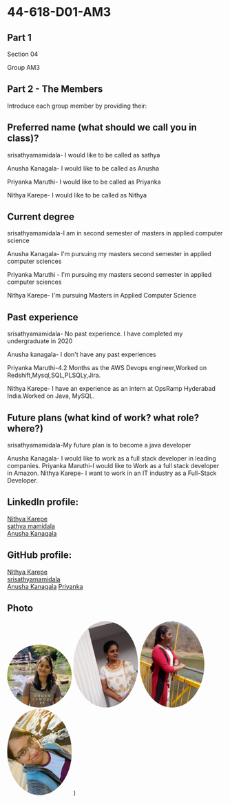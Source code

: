 # 44-618-D01-AM3

## Part 1

Section 04


Group AM3

## Part 2 - The Members
Introduce each group member by providing their:

## Preferred name (what should we call you in class)? 
srisathyamamidala-  I would like to be called as sathya

Anusha Kanagala-  I would like to be called as Anusha 

Priyanka Maruthi- I would like to be called as Priyanka

Nithya Karepe- I would like to be called as Nithya

## Current degree
 srisathyamamidala-I am in second semester of masters in applied computer science 
 
  Anusha Kanagala- I'm pursuing my masters second semester in applied computer sciences
  
  Priyanka Maruthi - I'm pursuing my masters second semester in applied computer sciences
  
  Nithya Karepe-  I'm pursuing Masters in Applied Computer Science

##  Past experience
srisathyamamidala- No past experience. I have completed my undergraduate in 2020

Anusha kanagala-  I don't have any past experiences

Priyanka Maruthi-4.2 Months as the AWS Devops engineer,Worked on Redshift,Mysql,SQL,PLSQLy,Jira.

Nithya Karepe- I have an experience as an intern at OpsRamp Hyderabad India.Worked on Java, MySQL.

## Future plans (what kind of work? what role? where?)
srisathyamamidala-My future plan is to become a java developer

Anusha Kanagala- I would like to work as a full stack developer in leading companies.
Priyanka Maruthi-I would like to Work as a full stack developer in Amazon.
Nithya Karepe- I want to work in an IT industry as a Full-Stack Developer.

## LinkedIn profile:
[Nithya Karepe](https://www.linkedin.com/in/nithyakarepe/)<br>
[sathya mamidala](https://www.linkedin.com/in/sathya-mamidala-363b6a201/)<br>
[Anusha Kanagala](https://www.linkedin.com/in/anusha-kanagala-894466188/)

## GitHub profile:
 [Nithya Karepe](https://github.com/KarepeN)<br>
 [srisathyamamidala](https://github.com/Maruthi158/44-618-D01-AM3)<br>
 [Anusha Kanagala](https://github.com/Anushakanagala)
 [Priyanka](https://github.com/Maruthi158)

## Photo
<img src="Nithya.jpg" alt="drawing" width="150" style="border-radius:50%" />      <img src="sathyamamidala.jpg" alt="drawing" width="150" style="border-radius:50%" />      <img src="Anusha.jpg" alt="drawing" width="150" style="border-radius:50%" />     <img src="Priyanka.jpg" alt="drawing" width="150" style="border-radius:50%" /> )
